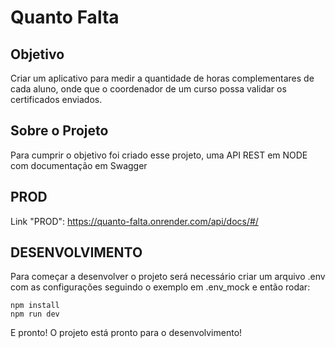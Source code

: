 # Quanto Falta

## Objetivo 

Criar um aplicativo para medir a quantidade de horas complementares de cada aluno, onde que o coordenador de um curso possa validar os certificados enviados.

## Sobre o Projeto

Para cumprir o objetivo foi criado esse projeto, uma API REST em NODE com documentação em Swagger

## PROD

Link "PROD": 
https://quanto-falta.onrender.com/api/docs/#/

## DESENVOLVIMENTO

Para começar a desenvolver o projeto será necessário criar um arquivo .env com as configurações seguindo o exemplo em .env_mock e então rodar:

```
npm install
npm run dev
```

E pronto! O projeto está pronto para o desenvolvimento!